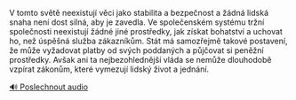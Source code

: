 
V tomto světě neexistují věci jako stabilita a bezpečnost a žádná lidská snaha není dost silná, aby je zavedla. Ve společenském systému tržní společnosti neexistují žádné jiné prostředky, jak získat bohatství a uchovat ho, než úspěšná služba zákazníkům. Stát má samozřejmě takové postavení, že může vyžadovat platby od svých poddaných a půjčovat si peněžní prostředky. Avšak ani ta nejbezohlednější vláda se nemůže dlouhodobě vzpírat zákonům, které vymezují lidský život a jednání.

[🔊 Poslechnout audio](/data/7-paragraphs/audio/chapter_44/para_001-V-tomto-svt-neexistuj-vci-jako-stabilita-a-bez.mp3)

